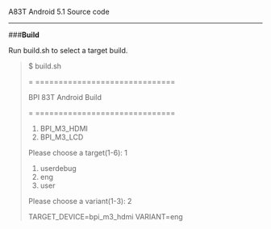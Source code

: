  A83T Android 5.1 Source code

----------

###**Build**

Run build.sh to select a target build.

> $ build.sh
> 
> = ==============================
> 
> BPI 83T Android Build
> 
> = ==============================
> 
> 
> 1. BPI_M3_HDMI
> 2. BPI_M3_LCD
> 
> Please choose a target(1-6): 1
> 
> 1. userdebug
> 2. eng
> 3. user
>
>Please choose a variant(1-3): 2
> 
> TARGET_DEVICE=bpi_m3_hdmi VARIANT=eng







